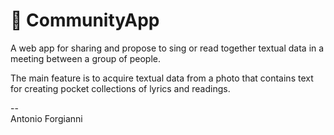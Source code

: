 # :loudspeaker: CommunityApp
<p>A web app for sharing and propose to sing or read together textual data in a meeting between a group of people.</p>

<p>The main feature is to acquire textual data from a photo that contains text for creating pocket collections of lyrics and readings.</p>

--<br>
Antonio Forgianni
